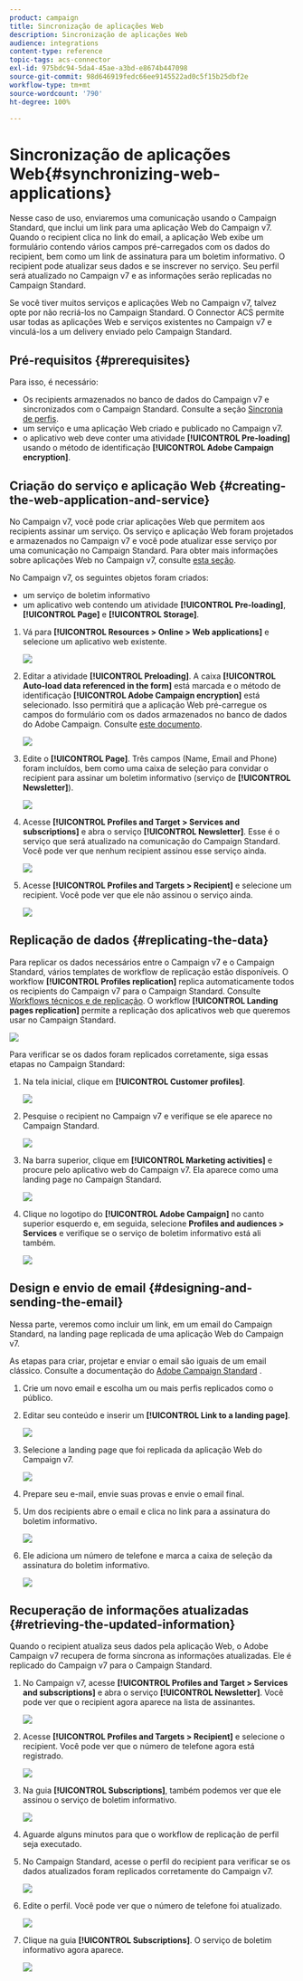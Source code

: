 ```yaml
---
product: campaign
title: Sincronização de aplicações Web
description: Sincronização de aplicações Web
audience: integrations
content-type: reference
topic-tags: acs-connector
exl-id: 975bdc94-5da4-45ae-a3bd-e8674b447098
source-git-commit: 98d646919fedc66ee9145522ad0c5f15b25dbf2e
workflow-type: tm+mt
source-wordcount: '790'
ht-degree: 100%

---
```


# Sincronização de aplicações Web{#synchronizing-web-applications}

Nesse caso de uso, enviaremos uma comunicação usando o Campaign Standard, que inclui um link para uma aplicação Web do Campaign v7. Quando o recipient clica no link do email, a aplicação Web exibe um formulário contendo vários campos pré-carregados com os dados do recipient, bem como um link de assinatura para um boletim informativo. O recipient pode atualizar seus dados e se inscrever no serviço. Seu perfil será atualizado no Campaign v7 e as informações serão replicadas no Campaign Standard.

Se você tiver muitos serviços e aplicações Web no Campaign v7, talvez opte por não recriá-los no Campaign Standard. O Connector ACS permite usar todas as aplicações Web e serviços existentes no Campaign v7 e vinculá-los a um delivery enviado pelo Campaign Standard.

## Pré-requisitos {#prerequisites}

Para isso, é necessário:

* Os recipients armazenados no banco de dados do Campaign v7 e sincronizados com o Campaign Standard. Consulte a seção [Sincronia de perfis](../../integrations/using/synchronizing-profiles.md).
* um serviço e uma aplicação Web criado e publicado no Campaign v7.
* o aplicativo web deve conter uma atividade **[!UICONTROL Pre-loading]** usando o método de identificação **[!UICONTROL Adobe Campaign encryption]**.

## Criação do serviço e aplicação Web {#creating-the-web-application-and-service}

No Campaign v7, você pode criar aplicações Web que permitem aos recipients assinar um serviço. Os serviço e aplicação Web foram projetados e armazenados no Campaign v7 e você pode atualizar esse serviço por uma comunicação no Campaign Standard. Para obter mais informações sobre aplicações Web no Campaign v7, consulte [esta seção](../../web/using/adding-fields-to-a-web-form.md#subscription-checkboxes).

No Campaign v7, os seguintes objetos foram criados:

* um serviço de boletim informativo
* um aplicativo web contendo um atividade **[!UICONTROL Pre-loading]**, **[!UICONTROL Page]** e **[!UICONTROL Storage]**.

1. Vá para **[!UICONTROL Resources > Online > Web applications]** e selecione um aplicativo web existente.

   ![](assets/acs_connect_lp_2.png)

1. Editar a atividade **[!UICONTROL Preloading]**. A caixa **[!UICONTROL Auto-load data referenced in the form]** está marcada e o método de identificação **[!UICONTROL Adobe Campaign encryption]** está selecionado. Isso permitirá que a aplicação Web pré-carregue os campos do formulário com os dados armazenados no banco de dados do Adobe Campaign. Consulte [este documento](../../web/using/publishing-a-web-form.md#pre-loading-the-form-data).

   ![](assets/acs_connect_lp_4.png)

1. Edite o **[!UICONTROL Page]**. Três campos (Name, Email and Phone) foram incluídos, bem como uma caixa de seleção para convidar o recipient para assinar um boletim informativo (serviço de **[!UICONTROL Newsletter]**).

   ![](assets/acs_connect_lp_3.png)

1. Acesse **[!UICONTROL Profiles and Target > Services and subscriptions]** e abra o serviço **[!UICONTROL Newsletter]**. Esse é o serviço que será atualizado na comunicação do Campaign Standard. Você pode ver que nenhum recipient assinou esse serviço ainda.

   ![](assets/acs_connect_lp_5.png)

1. Acesse **[!UICONTROL Profiles and Targets > Recipient]** e selecione um recipient. Você pode ver que ele não assinou o serviço ainda.

   ![](assets/acs_connect_lp_6.png)

## Replicação de dados {#replicating-the-data}

Para replicar os dados necessários entre o Campaign v7 e o Campaign Standard, vários templates de workflow de replicação estão disponíveis. O workflow **[!UICONTROL Profiles replication]** replica automaticamente todos os recipients do Campaign v7 para o Campaign Standard. Consulte [Workflows técnicos e de replicação](../../integrations/using/acs-connector-principles-and-data-cycle.md#technical-and-replication-workflows). O workflow **[!UICONTROL Landing pages replication]** permite a replicação dos aplicativos web que queremos usar no Campaign Standard.

![](assets/acs_connect_lp_1.png)

Para verificar se os dados foram replicados corretamente, siga essas etapas no Campaign Standard:

1. Na tela inicial, clique em **[!UICONTROL Customer profiles]**.

   ![](assets/acs_connect_lp_7.png)

1. Pesquise o recipient no Campaign v7 e verifique se ele aparece no Campaign Standard.

   ![](assets/acs_connect_lp_8.png)

1. Na barra superior, clique em **[!UICONTROL Marketing activities]** e procure pelo aplicativo web do Campaign v7. Ela aparece como uma landing page no Campaign Standard.

   ![](assets/acs_connect_lp_9.png)

1. Clique no logotipo do **[!UICONTROL Adobe Campaign]** no canto superior esquerdo e, em seguida, selecione **Profiles and audiences > Services** e verifique se o serviço de boletim informativo está ali também.

   ![](assets/acs_connect_lp_10.png)

## Design e envio de email {#designing-and-sending-the-email}

Nessa parte, veremos como incluir um link, em um email do Campaign Standard, na landing page replicada de uma aplicação Web do Campaign v7.

As etapas para criar, projetar e enviar o email são iguais de um email clássico. Consulte a documentação do [Adobe Campaign Standard](https://helpx.adobe.com/br/support/campaign/standard.html) .

1. Crie um novo email e escolha um ou mais perfis replicados como o público.
1. Editar seu conteúdo e inserir um **[!UICONTROL Link to a landing page]**.

   ![](assets/acs_connect_lp_12.png)

1. Selecione a landing page que foi replicada da aplicação Web do Campaign v7.

   ![](assets/acs_connect_lp_13.png)

1. Prepare seu e-mail, envie suas provas e envie o email final.
1. Um dos recipients abre o email e clica no link para a assinatura do boletim informativo.

   ![](assets/acs_connect_lp_14.png)

1. Ele adiciona um número de telefone e marca a caixa de seleção da assinatura do boletim informativo.

   ![](assets/acs_connect_lp_15.png)

## Recuperação de informações atualizadas {#retrieving-the-updated-information}

Quando o recipient atualiza seus dados pela aplicação Web, o Adobe Campaign v7 recupera de forma síncrona as informações atualizadas. Ele é replicado do Campaign v7 para o Campaign Standard.

1. No Campaign v7, acesse **[!UICONTROL Profiles and Target > Services and subscriptions]** e abra o serviço **[!UICONTROL Newsletter]**. Você pode ver que o recipient agora aparece na lista de assinantes.

   ![](assets/acs_connect_lp_16.png)

1. Acesse **[!UICONTROL Profiles and Targets > Recipient]** e selecione o recipient. Você pode ver que o número de telefone agora está registrado.

   ![](assets/acs_connect_lp_17.png)

1. Na guia **[!UICONTROL Subscriptions]**, também podemos ver que ele assinou o serviço de boletim informativo.

   ![](assets/acs_connect_lp_18.png)

1. Aguarde alguns minutos para que o workflow de replicação de perfil seja executado.
1. No Campaign Standard, acesse o perfil do recipient para verificar se os dados atualizados foram replicados corretamente do Campaign v7.

   ![](assets/acs_connect_lp_19.png)

1. Edite o perfil. Você pode ver que o número de telefone foi atualizado.

   ![](assets/acs_connect_lp_20.png)

1. Clique na guia **[!UICONTROL Subscriptions]**. O serviço de boletim informativo agora aparece.

   ![](assets/acs_connect_lp_21.png)
